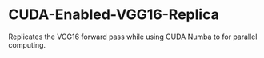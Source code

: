 # CUDA-Enabled-VGG16-Replica
Replicates the VGG16 forward pass while using CUDA Numba to for parallel computing. 
